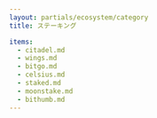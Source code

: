 ```yaml
---
layout: partials/ecosystem/category
title: ステーキング

items:
  - citadel.md
  - wings.md
  - bitgo.md
  - celsius.md
  - staked.md
  - moonstake.md
  - bithumb.md
---
```

